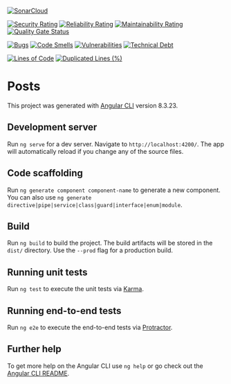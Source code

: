 [![SonarCloud](https://sonarcloud.io/images/project_badges/sonarcloud-white.svg)](https://sonarcloud.io/dashboard?id=SondosSamii_Posts)

[![Security Rating](https://sonarcloud.io/api/project_badges/measure?project=SondosSamii_Posts&metric=security_rating)](https://sonarcloud.io/dashboard?id=SondosSamii_Posts)
[![Reliability Rating](https://sonarcloud.io/api/project_badges/measure?project=SondosSamii_Posts&metric=reliability_rating)](https://sonarcloud.io/dashboard?id=SondosSamii_Posts)
[![Maintainability Rating](https://sonarcloud.io/api/project_badges/measure?project=SondosSamii_Posts&metric=sqale_rating)](https://sonarcloud.io/dashboard?id=SondosSamii_Posts)
[![Quality Gate Status](https://sonarcloud.io/api/project_badges/measure?project=SondosSamii_Posts&metric=alert_status)](https://sonarcloud.io/dashboard?id=SondosSamii_Posts)

[![Bugs](https://sonarcloud.io/api/project_badges/measure?project=SondosSamii_Posts&metric=bugs)](https://sonarcloud.io/dashboard?id=SondosSamii_Posts)
[![Code Smells](https://sonarcloud.io/api/project_badges/measure?project=SondosSamii_Posts&metric=code_smells)](https://sonarcloud.io/dashboard?id=SondosSamii_Posts)
[![Vulnerabilities](https://sonarcloud.io/api/project_badges/measure?project=SondosSamii_Posts&metric=vulnerabilities)](https://sonarcloud.io/dashboard?id=SondosSamii_Posts)
[![Technical Debt](https://sonarcloud.io/api/project_badges/measure?project=SondosSamii_Posts&metric=sqale_index)](https://sonarcloud.io/dashboard?id=SondosSamii_Posts)

[![Lines of Code](https://sonarcloud.io/api/project_badges/measure?project=SondosSamii_Posts&metric=ncloc)](https://sonarcloud.io/dashboard?id=SondosSamii_Posts)
[![Duplicated Lines (%)](https://sonarcloud.io/api/project_badges/measure?project=SondosSamii_Posts&metric=duplicated_lines_density)](https://sonarcloud.io/dashboard?id=SondosSamii_Posts)

# Posts

This project was generated with [Angular CLI](https://github.com/angular/angular-cli) version 8.3.23.

## Development server

Run `ng serve` for a dev server. Navigate to `http://localhost:4200/`. The app will automatically reload if you change any of the source files.

## Code scaffolding

Run `ng generate component component-name` to generate a new component. You can also use `ng generate directive|pipe|service|class|guard|interface|enum|module`.

## Build

Run `ng build` to build the project. The build artifacts will be stored in the `dist/` directory. Use the `--prod` flag for a production build.

## Running unit tests

Run `ng test` to execute the unit tests via [Karma](https://karma-runner.github.io).

## Running end-to-end tests

Run `ng e2e` to execute the end-to-end tests via [Protractor](http://www.protractortest.org/).

## Further help

To get more help on the Angular CLI use `ng help` or go check out the [Angular CLI README](https://github.com/angular/angular-cli/blob/master/README.md).
